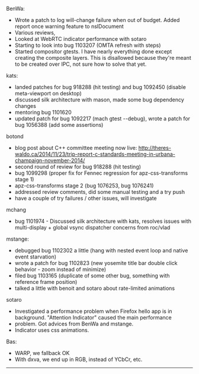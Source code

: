BenWa:
* Wrote a patch to log will-change failure when out of budget. Added report once warning feature to nsIDocument
* Various reviews,
* Looked at WebRTC indicator performance with sotaro
* Starting to look into bug 1103207 (OMTA refresh with steps)
* Started compositor gtests. I have nearly everything done except creating the composite layers. This is disallowed because they're meant to be created over IPC, not sure how to solve that yet.

kats:
* landed patches for bug 918288 (hit testing) and bug 1092450 (disable meta-viewport on desktop)
* discussed silk architecture with mason, made some bug dependency changes
* mentoring bug 1101620
* updated patch for bug 1092217 (mach gtest --debug), wrote a patch for bug 1056388 (add some assertions)

botond
* blog post about C++ committee meeting now live: http://theres-waldo.ca/2014/11/23/trip-report-c-standards-meeting-in-urbana-champaign-november-2014/
* second round of review for bug 918288 (hit testing)
* bug 1099298 (proper fix for Fennec regression for apz-css-transforms stage 1)
* apz-css-transforms stage 2 (bug 1076253, bug 1076241)
* addressed review comments, did some manual testing and a try push
* have a couple of try failures / other issues, will investigate

mchang
* bug 1101974 - Discussed silk architecture with kats, resolves issues with multi-display + global vsync dispatcher concerns from roc/vlad

mstange:
* debugged bug 1102302 a little (hang with nested event loop and native event starvation)
* wrote a patch for bug 1102823 (new yosemite title bar double click behavior - zoom instead of minimize)
* filed bug 1103165 (duplicate of some other bug, something with reference frame position)
* talked a little with benoit and sotaro about rate-limited animations

sotaro
* Investigated a performance problem when Firefox hello app is in background. "Attention Indicator" caused the main performance
* problem. Got advices from BenWa and mstange.
* Indicator uses css animations.

Bas:
* WARP, we fallback OK
* With dxva, we end up in RGB, instead of YCbCr, etc.

________________


